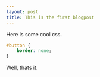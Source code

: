 ```yaml
---
layout: post
title: This is the first blogpost
---
```


Here is some cool css.

```css
#button {
    border: none;
}
```

Well, thats it. 
